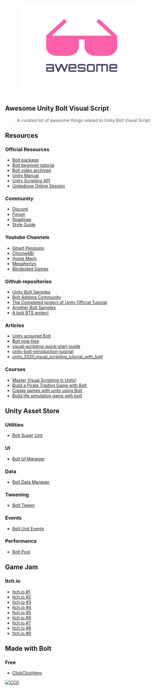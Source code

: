 <p align="center">
  <br>
  <img width="400" src="./assets/logo.svg" alt="logo of Unity Bolt Awesome repository">
  <br>
  <br>
</p>

## Awesome Unity Bolt Visual Script

> A curated list of awesome things related to Unity Bolt Visual Script

## Resources
### Official Resources
- [Bolt package](https://assetstore.unity.com/packages/tools/visual-scripting/bolt-163802)
- [Bolt beginner tutorial](https://learn.unity.com/project/bolt-platformer-tutorial)
- [Bolt video archived](https://learn.unity.com/tutorial/bolt-videos-archived)
- [Unity Manual](https://docs.unity3d.com/2019.3/Documentation/Manual/VisualScripting.html)
- [Unity Scripting API](https://docs.unity3d.com/bolt/1.4/api/index.html)
- [Unitednow Online Session](https://resources.unity.com/unitenow/onlinesessions/visual-scripting-for-programmers-prototyping-team-tools)
### Community
- [Discord](https://discord.com/invite/5FacdJH)
- [Forum](https://forum.unity.com/forums/visual-scripting.537)
- [Roadmap](https://forum.unity.com/threads/visual-scripting-roadmap-update-september-2020.978732/)
- [Style Guide](https://github.com/YoloGameStudio/bolt-style-guide)
### Youtube Channels
- [Smart Penguins](https://www.youtube.com/channel/UCHDFEsDQ8dKjEBEVCbAPZZw)
- [ChroneABI](https://www.youtube.com/channel/UCnafUCl-hEkyJJRjPH_WHbQ)
- [Home Mech](https://www.youtube.com/channel/UCW69tpDEMIbX2rwXKwTnPTQ)
- [Megahertzs](https://www.youtube.com/channel/UCok3GwgJtk1ccN1_NXTaD_g)
- [Blindsided Games](https://www.youtube.com/channel/UCaXTMEgs5frcTPvw9xq6NFw)
### Github repositories
- [Unity Bolt Samples](https://github.com/avashly/Unity-Bolt-Samples)
- [Bolt Addons Community](https://github.com/RealityStop/Bolt.Addons.Community)
- [The Completed project of Unity Official Tutorial](https://github.com/YoloGameStudio/GAME-unity-bolt-tutorial)
- [Another Bolt Samples](https://github.com/naojitaniguchi/UnityBoltSamples)
- [A bolt RTS project](https://github.com/Jsm-Bolt/Bolt-RTS)
### Articles
- [Unity acquired Bolt](https://www.gamasutra.com/view/news/362274/Unity_has_acquired_visual_scripting_solution_Bolt.php)
- [Bolt now free](https://blogs.unity3d.com/2020/07/22/bolt-visual-scripting-is-now-included-in-all-unity-plans/)
- [visual-scripting-quick-start-guide](https://cgcookie.com/articles/visual-scripting-quick-start-guide)
- [unity-bolt-introduction-tutorial](https://www.sovereignmoon.studio/unity-bolt-introduction-tutorial/)
- [unity_2020_visual_scripting_tutorial_with_bolt](https://www.reddit.com/r/gamedev/comments/ibabze/unity_2020_visual_scripting_tutorial_with_bolt/)
### Courses
- [Master Visual Scripting in Unity!](https://www.udemy.com/course/make-games-without-code-unity-visual-scripting)
- [Build a Pirate Trading Game with Bolt](https://www.udemy.com/course/pirate-trading-game-bolt-unity-no-coding-playmaker-visual-scripting/)
- [Create games with unity using Bolt](https://www.udemy.com/course/create-games-with-unity-using-bolt-visual-scripting/)
- [Build life simulation game with bolt](https://www.udemy.com/course/bolt-unity-visual-scripting-life-simulator-game-development-playmaker/)
## Unity Asset Store
### Utilities
- [Bolt Super Unit](https://assetstore.unity.com/packages/tools/visual-scripting/bolt-super-units-177410)
### UI
- [Bolt UI Manager](https://assetstore.unity.com/packages/tools/visual-scripting/bolt-ui-manager-183904)
### Data
- [Bolt Data Manager](https://assetstore.unity.com/packages/tools/utilities/data-manager-helper-bolt-support-178289)
### Tweening
- [Bolt Tween](https://assetstore.unity.com/packages/tools/visual-scripting/bolt-tween-180707)
### Events
- [Bolt Unit Events](https://assetstore.unity.com/packages/tools/visual-scripting/bolt-unity-events-175821)
### Performance
- [Bolt Pool](https://assetstore.unity.com/packages/tools/visual-scripting/bolt-pool-180855)
## Game Jam
### Itch.io
- [Itch.io #1](https://itch.io/jam/boltjam-1-)
- [Itch.io #2](https://itch.io/jam/boltjam-2)
- [Itch.io #3](https://itch.io/jam/bolt-jam-3)
- [Itch.io #4](https://itch.io/jam/bolt-jam-4)
- [Itch.io #5](https://itch.io/jam/bolt-jam-5)
- [Itch.io #6](https://itch.io/jam/bolt-jam-6)
- [Itch.io #7](https://itch.io/jam/bolt-jam-7)
- [Itch.io #8](https://itch.io/jam/bolt-jam-8)
- [Itch.io #9](https://itch.io/jam/bolt-jam-9)
## Made with Bolt
### Free
- [ClickClickHero](https://gamejolt.com/games/ClickClickHero/469406)

[![CC0](https://i.creativecommons.org/p/zero/1.0/88x31.png)](https://creativecommons.org/publicdomain/zero/1.0/)
